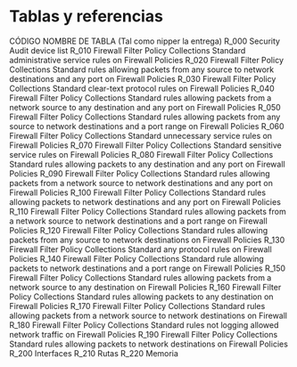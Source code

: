 # Tablas y referencias

CÓDIGO	NOMBRE DE TABLA (Tal como nipper la entrega)
R_000	Security Audit device list
R_010	Firewall Filter Policy Collections Standard administrative service rules on Firewall Policies
R_020	Firewall Filter Policy Collections Standard rules allowing packets from any source to network destinations and any port on Firewall Policies
R_030	Firewall Filter Policy Collections Standard clear-text protocol rules on Firewall Policies
R_040	Firewall Filter Policy Collections Standard rules allowing packets from a network source to any destination and any port on Firewall Policies
R_050	Firewall Filter Policy Collections Standard rules allowing packets from any source to network destinations and a port range on Firewall Policies
R_060	Firewall Filter Policy Collections Standard unnecessary service rules on Firewall Policies
R_070	Firewall Filter Policy Collections Standard sensitive service rules on Firewall Policies
R_080	Firewall Filter Policy Collections Standard rules allowing packets to any destination and any port on Firewall Policies
R_090	Firewall Filter Policy Collections Standard rules allowing packets from a network source to network destinations and any port on Firewall Policies
R_100	Firewall Filter Policy Collections Standard rules allowing packets to network destinations and any port on Firewall Policies
R_110	Firewall Filter Policy Collections Standard rules allowing packets from a network source to network destinations and a port range on Firewall Policies 
R_120	Firewall Filter Policy Collections Standard rules allowing packets from any source to network destinations on Firewall Policies
R_130	Firewall Filter Policy Collections Standard any protocol rules on Firewall Policies
R_140	Firewall Filter Policy Collections Standard rule allowing packets to network destinations and a port range on Firewall Policies
R_150	Firewall Filter Policy Collections Standard rules allowing packets from a network source to any destination on Firewall Policies
R_160	Firewall Filter Policy Collections Standard rules allowing packets to any destination on Firewall Policies
R_170	Firewall Filter Policy Collections Standard rules allowing packets from a network source to network destinations on Firewall
R_180	Firewall Filter Policy Collections Standard rules not logging allowed network traffic on Firewall Policies
R_190	Firewall Filter Policy Collections Standard rules allowing packets to network destinations on Firewall Policies 
R_200	Interfaces
R_210	Rutas 
R_220	Memoria